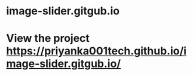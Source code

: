 # image-slider.gitgub.io
# View the project https://priyanka001tech.github.io/image-slider.gitgub.io/

